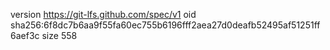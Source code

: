 version https://git-lfs.github.com/spec/v1
oid sha256:6f8dc7b6aa9f55fa60ec755b6196fff2aea27d0deafb52495af51251ff6aef3c
size 558
